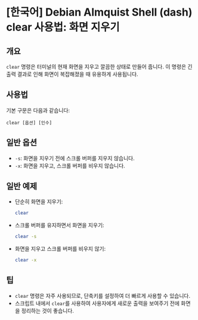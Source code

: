 # [한국어] Debian Almquist Shell (dash) clear 사용법: 화면 지우기

## 개요
`clear` 명령은 터미널의 현재 화면을 지우고 깔끔한 상태로 만들어 줍니다. 이 명령은 긴 출력 결과로 인해 화면이 복잡해졌을 때 유용하게 사용됩니다.

## 사용법
기본 구문은 다음과 같습니다:
```
clear [옵션] [인수]
```

## 일반 옵션
- `-s`: 화면을 지우기 전에 스크롤 버퍼를 지우지 않습니다.
- `-x`: 화면을 지우고, 스크롤 버퍼를 비우지 않습니다.

## 일반 예제
- 단순히 화면을 지우기:
  ```bash
  clear
  ```

- 스크롤 버퍼를 유지하면서 화면을 지우기:
  ```bash
  clear -s
  ```

- 화면을 지우고 스크롤 버퍼를 비우지 않기:
  ```bash
  clear -x
  ```

## 팁
- `clear` 명령은 자주 사용되므로, 단축키를 설정하여 더 빠르게 사용할 수 있습니다.
- 스크립트 내에서 `clear`를 사용하여 사용자에게 새로운 출력을 보여주기 전에 화면을 정리하는 것이 좋습니다.
